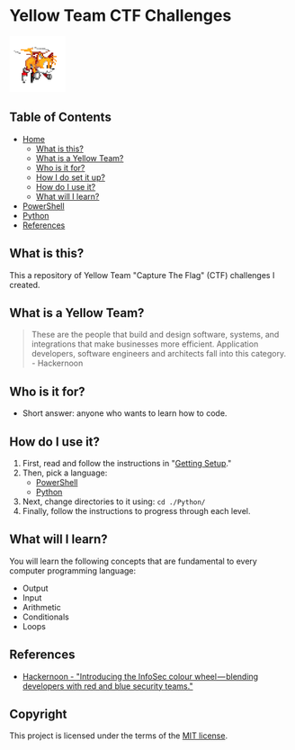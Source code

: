 # Yellow Team CTF Challenges
![yellow.gif](/_misc/yellow.gif)

## Table of Contents
* [Home](/README.md)
    * [What is this?](#what-is-this)
    * [What is a Yellow Team?](#what-is-a-yellow-team)
    * [Who is it for?](#who-is-it-for)
    * [How I do set it up?](#how-do-i-set-it-up)
    * [How do I use it?](#how-do-i-use-it)
    * [What will I learn?](#what-will-i-learn)
* [PowerShell](/PowerShell/README.md)
* [Python](/Python/README.md)
* [References](#references)

## What is this?
This a repository of Yellow Team "Capture The Flag" (CTF) challenges I created. 

## What is a Yellow Team?
> These are the people that build and design software, systems, and integrations that make businesses more efficient. Application developers, software engineers and architects fall into this category. <br> - Hackernoon

## Who is it for?
* Short answer: anyone who wants to learn how to code. 

## How do I use it?
1. First, read and follow the instructions in "[Getting Setup](/_misc/getting_setup.md)."
2. Then, pick a language:
    * [PowerShell](PowerShell/README.md)
    * [Python](/Python/README.md)
3. Next, change directories to it using: `cd ./Python/`
4. Finally, follow the instructions to progress through each level. 

## What will I learn?
You will learn the following concepts that are fundamental to every computer programming language:
* Output
* Input
* Arithmetic 
* Conditionals
* Loops

## References
* [Hackernoon - "Introducing the InfoSec colour wheel — blending developers with red and blue security teams."](https://hackernoon.com/introducing-the-infosec-colour-wheel-blending-developers-with-red-and-blue-security-teams-6437c1a07700)

## Copyright
This project is licensed under the terms of the [MIT license](/_misc/LICENSE).
